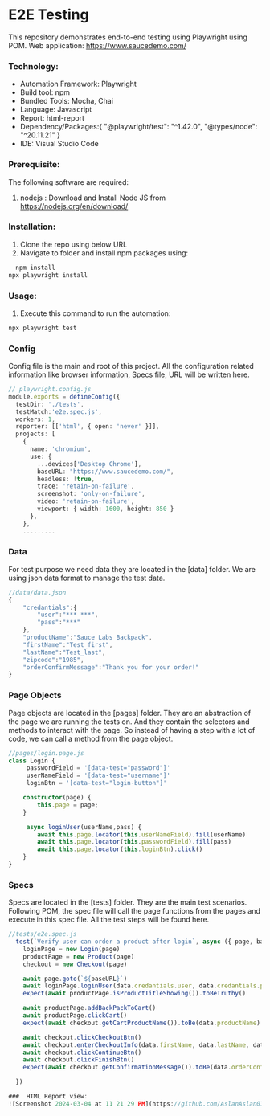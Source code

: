 # E2E Testing

This repository demonstrates end-to-end testing using Playwright using POM.
Web application: https://www.saucedemo.com/

### Technology: <br>
* Automation Framework: Playwright <br>
* Build tool: npm <br>
* Bundled Tools: Mocha, Chai
* Language: Javascript <br>
* Report: html-report <br>
* Dependency/Packages:{
    "@playwright/test": "^1.42.0",
    "@types/node": "^20.11.21"
} <br>
* IDE: Visual Studio Code <br>

### Prerequisite:
The following software are required:

1. nodejs : Download and Install Node JS from<br>
    https://nodejs.org/en/download/<br>

### Installation:
1. Clone the repo using below URL<br>
2. Navigate to folder and install npm packages using:<br>
```typescript
  npm install
npx playwright install
  ```


  ### Usage:
  1. Execute this command to run the automation:<br>
  ```typescript
  npx playwright test
  ```

### Config
Config file is the main and root of this project. All the configuration related information like browser information, Specs file, URL will be written here.

```typescript
// playwright.config.js
module.exports = defineConfig({
  testDir: './tests',
  testMatch:'e2e.spec.js',
  workers: 1,
  reporter: [['html', { open: 'never' }]],
  projects: [
    {
      name: 'chromium',
      use: {
        ...devices['Desktop Chrome'],
        baseURL: "https://www.saucedemo.com/",
        headless: !true,
        trace: 'retain-on-failure',
        screenshot: 'only-on-failure',
        video: 'retain-on-failure',
        viewport: { width: 1600, height: 850 }
      },
    },
    .........

```

### Data
For test purpose we need data they are located in the [data] folder. We are using json data format to manage the test data.
```typescript
//data/data.json
{
    "credantials":{
        "user":"*** ***",
        "pass":"***"
    },
    "productName":"Sauce Labs Backpack",
    "firstName":"Test_first",
    "lastName":"Test_last",
    "zipcode":"1985",
    "orderConfirmMessage":"Thank you for your order!"
}

```

### Page Objects
Page objects are located in the [pages] folder. They are an abstraction of the page we are running the tests on. And they contain the selectors and methods to interact with the page. So instead of having a step with a lot of code, we can call a method from the page object.

```typescript
//pages/login.page.js
class Login {
     passwordField = '[data-test="password"]'
     userNameField = '[data-test="username"]'
     loginBtn = '[data-test="login-button"]'

    constructor(page) {
        this.page = page;
    }

     async loginUser(userName,pass) {
        await this.page.locator(this.userNameField).fill(userName)
        await this.page.locator(this.passwordField).fill(pass)
        await this.page.locator(this.loginBtn).click()
    }
}
```
### Specs
Specs are located in the [tests] folder. They are the main test scenarios. Following POM, the spec file will call the page functions from the pages and execute in this spec file. All the test steps will be found here.


```typescript
//tests/e2e.spec.js
  test(`Verify user can order a product after login`, async ({ page, baseURL }) => {
    loginPage = new Login(page)
    productPage = new Product(page)
    checkout = new Checkout(page)

    await page.goto(`${baseURL}`)
    await loginPage.loginUser(data.credantials.user, data.credantials.pass)
    expect(await productPage.isProductTitleShowing()).toBeTruthy()

    await productPage.addBackPackToCart()
    await productPage.clickCart()
    expect(await checkout.getCartProductName()).toBe(data.productName)

    await checkout.clickCheckoutBtn()
    await checkout.enterCheckoutInfo(data.firstName, data.lastName, data.zipcode)
    await checkout.clickContinueBtn()
    await checkout.clickFinishBtn()
    expect(await checkout.getConfirmationMessage()).toBe(data.orderConfirmMessage)

  })

###  HTML Report view:
![Screenshot 2024-03-04 at 11 21 29 PM](https://github.com/AslanAslan01/Playwright-Project/assets/128255111/9e5e91f0-8174-4df0-8004-068854f8e0f3)
